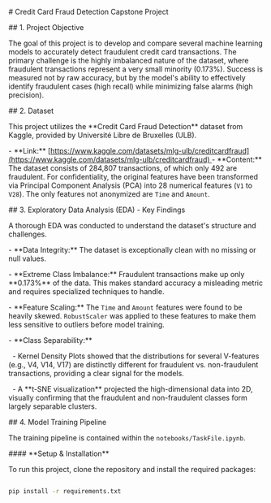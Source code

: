 \# Credit Card Fraud Detection Capstone Project



\## 1. Project Objective



The goal of this project is to develop and compare several machine learning models to accurately detect fraudulent credit card transactions. The primary challenge is the highly imbalanced nature of the dataset, where fraudulent transactions represent a very small minority (0.173%). Success is measured not by raw accuracy, but by the model's ability to effectively identify fraudulent cases (high recall) while minimizing false alarms (high precision).



\## 2. Dataset



This project utilizes the \*\*Credit Card Fraud Detection\*\* dataset from Kaggle, provided by Université Libre de Bruxelles (ULB).



\- \*\*Link:\*\* \[[https://www.kaggle.com/datasets/mlg-ulb/creditcardfraud](https://www.kaggle.com/datasets/mlg-ulb/creditcardfraud)
](https://www.kaggle.com/datasets/bhavyajha04/credit-card-dataset)
\- \*\*Content:\*\* The dataset consists of 284,807 transactions, of which only 492 are fraudulent. For confidentiality, the original features have been transformed via Principal Component Analysis (PCA) into 28 numerical features (`V1` to `V28`). The only features not anonymized are `Time` and `Amount`.



\## 3. Exploratory Data Analysis (EDA) - Key Findings



A thorough EDA was conducted to understand the dataset's structure and challenges.

\- \*\*Data Integrity:\*\* The dataset is exceptionally clean with no missing or null values.

\- \*\*Extreme Class Imbalance:\*\* Fraudulent transactions make up only \*\*0.173%\*\* of the data. This makes standard accuracy a misleading metric and requires specialized techniques to handle.

\- \*\*Feature Scaling:\*\* The `Time` and `Amount` features were found to be heavily skewed. `RobustScaler` was applied to these features to make them less sensitive to outliers before model training.

\- \*\*Class Separability:\*\*

&nbsp;   - Kernel Density Plots showed that the distributions for several V-features (e.g., V4, V14, V17) are distinctly different for fraudulent vs. non-fraudulent transactions, providing a clear signal for the models.

&nbsp;   - A \*\*t-SNE visualization\*\* projected the high-dimensional data into 2D, visually confirming that the fraudulent and non-fraudulent classes form largely separable clusters.



\## 4. Model Training Pipeline



The training pipeline is contained within the `notebooks/TaskFile.ipynb`.



\#### \*\*Setup \& Installation\*\*

To run this project, clone the repository and install the required packages:

```bash

pip install -r requirements.txt

